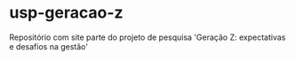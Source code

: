 # usp-geracao-z
Repositório com site parte do projeto de pesquisa 'Geração Z: expectativas e desafios na gestão'
